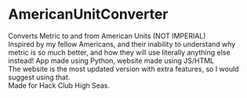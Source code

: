 # AmericanUnitConverter
Converts Metric to and from American Units (NOT IMPERIAL)                    
Inspired by my fellow Americans, and their inability to understand why metric is so much better, and how they will use literally anything else instead!
App made using Python, website made using JS/HTML             
The website is the most updated version with extra features, so I would suggest using that.      
Made for Hack Club High Seas.

